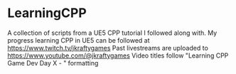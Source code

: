 # LearningCPP
A collection of scripts from a UE5 CPP tutorial I followed along with.
My progress learning CPP in UE5 can be followed at https://www.twitch.tv/jkraftygames
Past livestreams are uploaded to https://www.youtube.com/@jkraftygames
Video titles follow "Learning CPP Game Dev Day X - " formatting

